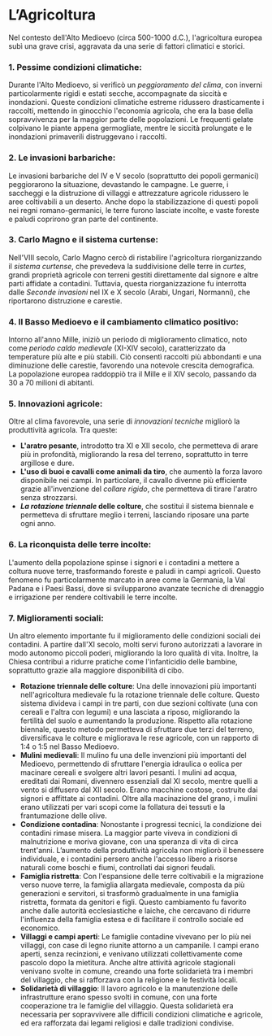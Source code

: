# L’Agricoltura

Nel contesto dell'Alto Medioevo (circa 500-1000 d.C.), l'agricoltura europea subì una grave crisi, aggravata da una serie di fattori climatici e storici.

### 1. **Pessime condizioni climatiche:**

Durante l'Alto Medioevo, si verificò un *peggioramento del clima*, con inverni particolarmente rigidi e estati secche, accompagnate da siccità e inondazioni. Queste condizioni climatiche estreme ridussero drasticamente i raccolti, mettendo in ginocchio l'economia agricola, che era la base della sopravvivenza per la maggior parte delle popolazioni. Le frequenti gelate colpivano le piante appena germogliate, mentre le siccità prolungate e le inondazioni primaverili distruggevano i raccolti.

### 2. **Le invasioni barbariche:**

Le invasioni barbariche del IV e V secolo (soprattutto dei popoli germanici) peggiorarono la situazione, devastando le campagne. Le guerre, i saccheggi e la distruzione di villaggi e attrezzature agricole ridussero le aree coltivabili a un deserto. Anche dopo la stabilizzazione di questi popoli nei regni romano-germanici, le terre furono lasciate incolte, e vaste foreste e paludi coprirono gran parte del continente.

### 3. **Carlo Magno e il sistema curtense:**

Nell'VIII secolo, Carlo Magno cercò di ristabilire l'agricoltura riorganizzando il *sistema curtense*, che prevedeva la suddivisione delle terre in *curtes*, grandi proprietà agricole con terreni gestiti direttamente dal signore e altre parti affidate a contadini. Tuttavia, questa riorganizzazione fu interrotta dalle *Seconde invasioni* nel IX e X secolo (Arabi, Ungari, Normanni), che riportarono distruzione e carestie.

### 4. **Il Basso Medioevo e il cambiamento climatico positivo:**

Intorno all'anno Mille, iniziò un periodo di miglioramento climatico, noto come *periodo caldo medievale* (XI-XIV secolo), caratterizzato da temperature più alte e più stabili. Ciò consentì raccolti più abbondanti e una diminuzione delle carestie, favorendo una notevole crescita demografica. La popolazione europea raddoppiò tra il Mille e il XIV secolo, passando da 30 a 70 milioni di abitanti.

### 5. **Innovazioni agricole:**

Oltre al clima favorevole, una serie di *innovazioni tecniche* migliorò la produttività agricola. Tra queste:

- **L'aratro pesante**, introdotto tra XI e XII secolo, che permetteva di arare più in profondità, migliorando la resa del terreno, soprattutto in terre argillose e dure.
- **L'uso di buoi e cavalli come animali da tiro**, che aumentò la forza lavoro disponibile nei campi. In particolare, il cavallo divenne più efficiente grazie all'invenzione del *collare rigido*, che permetteva di tirare l'aratro senza strozzarsi.
- ***La rotazione triennale* delle colture**, che sostituì il sistema biennale e permetteva di sfruttare meglio i terreni, lasciando riposare una parte ogni anno.

### 6. **La riconquista delle terre incolte:**

L'aumento della popolazione spinse i signori e i contadini a mettere a coltura nuove terre, trasformando foreste e paludi in campi agricoli. Questo fenomeno fu particolarmente marcato in aree come la Germania, la Val Padana e i Paesi Bassi, dove si svilupparono avanzate tecniche di drenaggio e irrigazione per rendere coltivabili le terre incolte.

### 7. **Miglioramenti sociali:**

Un altro elemento importante fu il miglioramento delle condizioni sociali dei contadini. A partire dall'XI secolo, molti servi furono autorizzati a lavorare in modo autonomo piccoli poderi, migliorando la loro qualità di vita. Inoltre, la Chiesa contribuì a ridurre pratiche come l'infanticidio delle bambine, soprattutto grazie alla maggiore disponibilità di cibo.

- **Rotazione triennale delle colture**: Una delle innovazioni più importanti nell'agricoltura medievale fu la rotazione triennale delle colture. Questo sistema divideva i campi in tre parti, con due sezioni coltivate (una con cereali e l'altra con legumi) e una lasciata a riposo, migliorando la fertilità del suolo e aumentando la produzione. Rispetto alla rotazione biennale, questo metodo permetteva di sfruttare due terzi del terreno, diversificava le colture e migliorava le rese agricole, con un rapporto di 1:4 o 1:5 nel Basso Medioevo.
- **Mulini medievali**: Il mulino fu una delle invenzioni più importanti del Medioevo, permettendo di sfruttare l'energia idraulica o eolica per macinare cereali e svolgere altri lavori pesanti. I mulini ad acqua, ereditati dai Romani, divennero essenziali dal XI secolo, mentre quelli a vento si diffusero dal XII secolo. Erano macchine costose, costruite dai signori e affittate ai contadini. Oltre alla macinazione del grano, i mulini erano utilizzati per vari scopi come la follatura dei tessuti e la frantumazione delle olive.
- **Condizione contadina**: Nonostante i progressi tecnici, la condizione dei contadini rimase misera. La maggior parte viveva in condizioni di malnutrizione e moriva giovane, con una speranza di vita di circa trent'anni. L’aumento della produttività agricola non migliorò il benessere individuale, e i contadini persero anche l'accesso libero a risorse naturali come boschi e fiumi, controllati dai signori feudali.
- **Famiglia ristretta**: Con l'espansione delle terre coltivabili e la migrazione verso nuove terre, la famiglia allargata medievale, composta da più generazioni e servitori, si trasformò gradualmente in una famiglia ristretta, formata da genitori e figli. Questo cambiamento fu favorito anche dalle autorità ecclesiastiche e laiche, che cercavano di ridurre l'influenza della famiglia estesa e di facilitare il controllo sociale ed economico.
- **Villaggi e campi aperti**: Le famiglie contadine vivevano per lo più nei villaggi, con case di legno riunite attorno a un campanile. I campi erano aperti, senza recinzioni, e venivano utilizzati collettivamente come pascolo dopo la mietitura. Anche altre attività agricole stagionali venivano svolte in comune, creando una forte solidarietà tra i membri del villaggio, che si rafforzava con la religione e le festività locali.
- **Solidarietà di villaggio**: Il lavoro agricolo e la manutenzione delle infrastrutture erano spesso svolti in comune, con una forte cooperazione tra le famiglie del villaggio. Questa solidarietà era necessaria per sopravvivere alle difficili condizioni climatiche e agricole, ed era rafforzata dai legami religiosi e dalle tradizioni condivise.